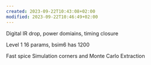 ```yaml
---
created: 2023-09-22T10:43:08+02:00
modified: 2023-09-22T10:46:49+02:00
---
```


Digital IR drop, power domiains, timing closure

Level 1 16 params, bsim6 has 1200

Fast spice
Simulation corners and Monte Carlo
Extraction
